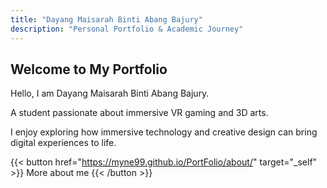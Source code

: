 ```yaml
---
title: "Dayang Maisarah Binti Abang Bajury"
description: "Personal Portfolio & Academic Journey"
---
```


## Welcome to My Portfolio

Hello, I am Dayang Maisarah Binti Abang Bajury.

A student passionate about immersive VR gaming and 3D arts.

I enjoy exploring how immersive technology and creative design can bring digital experiences to life.

{{< button href="https://myne99.github.io/PortFolio/about/" target="_self" >}}
More about me
{{< /button >}}